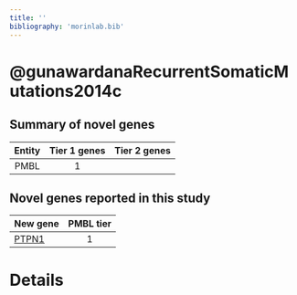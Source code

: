 ```yaml
---
title: ''
bibliography: 'morinlab.bib'
---
```


# @gunawardanaRecurrentSomaticMutations2014c
## Summary of novel genes

|Entity| Tier 1 genes| Tier 2 genes|
|:-:|:-:|:-:|
|PMBL|1||

## Novel genes reported in this study

|New gene|PMBL tier|
|:-|:-:|
|[PTPN1](PTPN1)|1 |

# Details

